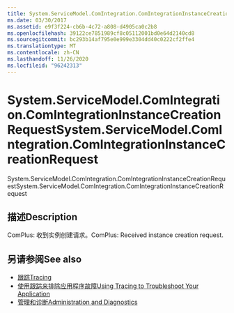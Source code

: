 ```yaml
---
title: System.ServiceModel.ComIntegration.ComIntegrationInstanceCreationRequest
ms.date: 03/30/2017
ms.assetid: e9f3f224-cb6b-4c72-a808-d4905ca0c2b8
ms.openlocfilehash: 39122ce7851989cf8c05112001bd0e64d2140cd8
ms.sourcegitcommit: bc293b14af795e0e999e3304dd40c0222cf2ffe4
ms.translationtype: MT
ms.contentlocale: zh-CN
ms.lasthandoff: 11/26/2020
ms.locfileid: "96242313"
---
```

# <a name="systemservicemodelcomintegrationcomintegrationinstancecreationrequest"></a><span data-ttu-id="1af4f-102">System.ServiceModel.ComIntegration.ComIntegrationInstanceCreationRequest</span><span class="sxs-lookup"><span data-stu-id="1af4f-102">System.ServiceModel.ComIntegration.ComIntegrationInstanceCreationRequest</span></span>

<span data-ttu-id="1af4f-103">System.ServiceModel.ComIntegration.ComIntegrationInstanceCreationRequest</span><span class="sxs-lookup"><span data-stu-id="1af4f-103">System.ServiceModel.ComIntegration.ComIntegrationInstanceCreationRequest</span></span>  
  
## <a name="description"></a><span data-ttu-id="1af4f-104">描述</span><span class="sxs-lookup"><span data-stu-id="1af4f-104">Description</span></span>  

 <span data-ttu-id="1af4f-105">ComPlus: 收到实例创建请求。</span><span class="sxs-lookup"><span data-stu-id="1af4f-105">ComPlus: Received instance creation request.</span></span>  
  
## <a name="see-also"></a><span data-ttu-id="1af4f-106">另请参阅</span><span class="sxs-lookup"><span data-stu-id="1af4f-106">See also</span></span>

- [<span data-ttu-id="1af4f-107">跟踪</span><span class="sxs-lookup"><span data-stu-id="1af4f-107">Tracing</span></span>](index.md)
- [<span data-ttu-id="1af4f-108">使用跟踪来排除应用程序故障</span><span class="sxs-lookup"><span data-stu-id="1af4f-108">Using Tracing to Troubleshoot Your Application</span></span>](using-tracing-to-troubleshoot-your-application.md)
- [<span data-ttu-id="1af4f-109">管理和诊断</span><span class="sxs-lookup"><span data-stu-id="1af4f-109">Administration and Diagnostics</span></span>](../index.md)
